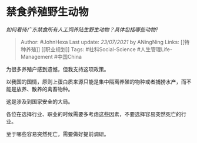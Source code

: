 # 禁食养殖野生动物
*如何看待广东禁食所有人工饲养陆生野生动物？具体包括哪些动物?*

> Author: #JohnHexa
Last update: *23/07/2021* by ANingNing
Links: [[特种养殖]] [[职业规划]]
Tags: #社科Social-Science #人生管理Life-Management #中国China 

 
为很多养殖户感到遗憾，但我支持这项政策。

以我国的国情，原则上蛋白质来源只能是集中隔离养殖的物种或者捕捞水产，而不能是放养、散养的禽畜物种。

这是涉及到国家安全的大局。

各位在选择行业、职业的时候需要多考虑这些因素，不要选择容易突然死亡的行业。

至于哪些容易突然死亡，需要做好提前调研。



